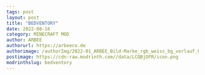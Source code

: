 ```yaml
---
tags: post
layout: post
title: "BEDVENTORY"
date: 2022-08-16
category: MINECRAFT MOD
author: ARBEE
authorurl: https://arbeeco.de
authorimage: /authorImg/2022-01_ARBEE_Bild-Marke_rgb_weiss_bg_verlauf_01.png
postimage: https://cdn-raw.modrinth.com//data/LCQBjOFR/icon.png
modrinthslug: bedventory
---
```

